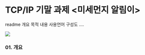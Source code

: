 # TCP/IP 기말 과제 <미세먼지 알림이>

readme 개요 목적 내용 사용언어 구성도 ....

<img width="" height="" src="./pic/5주차.png"/>


<h3>01. 개요</h3>
